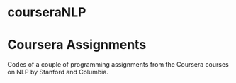 courseraNLP
===========

Coursera Assignments
=========
Codes of a couple of programming assignments from the Coursera courses on NLP by Stanford and Columbia.
